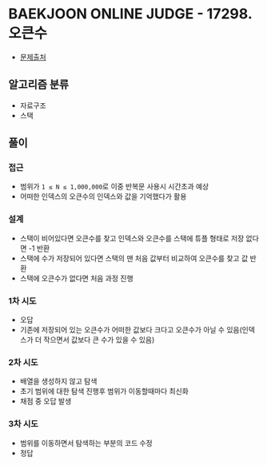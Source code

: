 # BAEKJOON ONLINE JUDGE - 17298. 오큰수

* [문제출처](https://www.acmicpc.net/problem/17298 "17298. 오큰수")

## 알고리즘 분류
- 자료구조
- 스택

## 풀이
### 접근
- 범위가 `1 ≤ N ≤ 1,000,000`로 이중 반복문 사용시 시간초과 예상
- 어떠한 인덱스의 오큰수의 인덱스와 값을 기억했다가 활용

### 설계
- 스택이 비어있다면 오큰수를 찾고 인덱스와 오큰수를 스택에 튜플 형태로 저장 없다면 -1 반환
- 스택에 수가 저장되어 있다면 스택의 맨 처음 값부터 비교하여 오큰수를 찾고 값 반환
- 스택에 오큰수가 없다면 처음 과정 진행

### 1차 시도
- 오답
- 기존에 저장되어 있는 오큰수가 어떠한 값보다 크다고 오큰수가 아닐 수 있음(인덱스가 더 작으면서 값보다 큰 수가 있을 수 있음)

### 2차 시도
- 배열을 생성하지 않고 탐색
- 초기 범위에 대한 탐색 진행후 범위가 이동할때마다 최신화
- 채점 중 오답 발생

### 3차 시도
- 범위를 이동하면서 탐색하는 부분의 코드 수정
- 정답